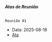 ###### __Atas de Reunião__

```Reunião 01```
  - Data: 2025-08-18
  - [Ata](https://docs.google.com/document/d/1upA6mR4xXifOhIJYkmTgW23DmQubyLj5/edit?usp=sharing&ouid=104142175244072886076&rtpof=true&sd=true)
